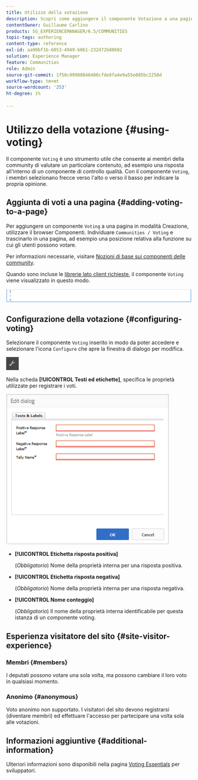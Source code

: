 ```yaml
---
title: Utilizzo della votazione
description: Scopri come aggiungere il componente Votazione a una pagina che consente ai membri della community con accesso effettuato di valutare un particolare contenuto, ad esempio una risposta.
contentOwner: Guillaume Carlino
products: SG_EXPERIENCEMANAGER/6.5/COMMUNITIES
topic-tags: authoring
content-type: reference
exl-id: aa90bf1b-6053-4949-b061-232d72b80682
solution: Experience Manager
feature: Communities
role: Admin
source-git-commit: 1f56c99980846400cfde8fa4e9a55e885bc2258d
workflow-type: tm+mt
source-wordcount: '253'
ht-degree: 1%

---
```


# Utilizzo della votazione {#using-voting}

Il componente `Voting` è uno strumento utile che consente ai membri della community di valutare un particolare contenuto, ad esempio una risposta all&#39;interno di un componente di controllo qualità. Con il componente `Voting`, i membri selezionano frecce verso l&#39;alto o verso il basso per indicare la propria opinione.

## Aggiunta di voti a una pagina {#adding-voting-to-a-page}

Per aggiungere un componente `Voting` a una pagina in modalità Creazione, utilizzare il browser Componenti. Individuare `Communities / Voting` e trascinarlo in una pagina, ad esempio una posizione relativa alla funzione su cui gli utenti possono votare.

Per informazioni necessarie, visitare [Nozioni di base sui componenti delle community](basics.md).

Quando sono incluse le [librerie lato client richieste](essentials-voting.md#essentials-for-client-side), il componente `Voting` viene visualizzato in questo modo.

![componente voto](assets/voting-component.png)

## Configurazione della votazione {#configuring-voting}

Selezionare il componente `Voting` inserito in modo da poter accedere e selezionare l&#39;icona `Configure` che apre la finestra di dialogo per modifica.

![configura](assets/configure-new.png)

Nella scheda **[!UICONTROL Testi ed etichette]**, specifica le proprietà utilizzate per registrare i voti.

![voting-label](assets/voting-label.png)

* **[!UICONTROL Etichetta risposta positiva]**

  (*Obbligatorio*) Nome della proprietà interna per una risposta positiva.

* **[!UICONTROL Etichetta risposta negativa]**

  (*Obbligatorio*) Nome della proprietà interna per una risposta negativa.

* **[!UICONTROL Nome conteggio]**

  (*Obbligatorio*) Il nome della proprietà interna identificabile per questa istanza di un componente voting.

## Esperienza visitatore del sito {#site-visitor-experience}

### Membri {#members}

I deputati possono votare una sola volta, ma possono cambiare il loro voto in qualsiasi momento.

### Anonimo {#anonymous}

Voto anonimo non supportato. I visitatori del sito devono registrarsi (diventare membri) ed effettuare l&#39;accesso per partecipare una volta sola alle votazioni.

## Informazioni aggiuntive {#additional-information}

Ulteriori informazioni sono disponibili nella pagina [Voting Essentials](essentials-voting.md) per sviluppatori.
